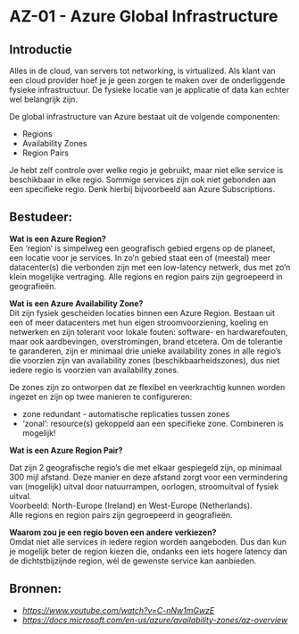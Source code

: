 # AZ-01 - Azure Global Infrastructure

## Introductie
Alles in de cloud, van servers tot networking, is virtualized. Als klant van een cloud provider hoef je je geen zorgen te maken over de onderliggende fysieke infrastructuur. De fysieke locatie van je applicatie of data kan echter wel belangrijk zijn.  

De global infrastructure van Azure bestaat uit de volgende componenten:  
- Regions  
- Availability Zones  
- Region Pairs  

Je hebt zelf controle over welke regio je gebruikt, maar niet elke service is beschikbaar in elke regio. Sommige services zijn ook niet gebonden aan een specifieke regio. Denk hierbij bijvoorbeeld aan Azure Subscriptions.  

## Bestudeer:  

**Wat is een Azure Region?**  
Een ‘region’ is simpelweg een geografisch gebied ergens op de planeet, een locatie voor je services. In zo’n gebied staat een of (meestal) meer datacenter(s) die verbonden zijn met een low-latency netwerk, dus met zo’n klein mogelijke vertraging. Alle regions en region pairs zijn gegroepeerd in geografieën.

**Wat is een Azure Availability Zone?**  
Dit zijn fysiek gescheiden locaties binnen een Azure Region. Bestaan uit een of meer datacenters met hun eigen stroomvoorziening, koeling en netwerken en zijn tolerant voor lokale fouten: software- en hardwarefouten, maar ook aardbevingen, overstromingen, brand etcetera. Om de tolerantie te garanderen, zijn er minimaal drie unieke availability zones in alle regio’s die voorzien zijn van availability zones (beschikbaarheidszones), dus niet iedere regio is voorzien van availability zones.  

De zones zijn zo ontworpen dat ze flexibel en veerkrachtig kunnen worden ingezet en zijn op twee manieren te configureren: 
- zone redundant - automatische replicaties tussen zones  
- ‘zonal’: resource(s) gekoppeld aan een specifieke zone. Combineren is mogelijk!  

**Wat is een Azure Region Pair?**  

Dat zijn 2 geografische regio’s die met elkaar gespiegeld zijn, op minimaal 300 mijl afstand. Deze manier en deze afstand zorgt voor een vermindering van (mogelijk) uitval door natuurrampen, oorlogen, stroomuitval of fysiek uitval.  
Voorbeeld: North-Europe (Ireland) en West-Europe (Netherlands).  
Alle regions en region pairs zijn gegroepeerd in geografieën.  

**Waarom zou je een regio boven een andere verkiezen?**  
Omdat niet alle services in iedere region worden aangeboden. Dus dan kun je mogelijk beter de region kiezen die, ondanks een iets hogere latency dan de dichtstbijzijnde region, wél de gewenste service kan aanbieden.   

## Bronnen:

- *https://www.youtube.com/watch?v=C-nNw1mGwzE*
- *https://docs.microsoft.com/en-us/azure/availability-zones/az-overview*  